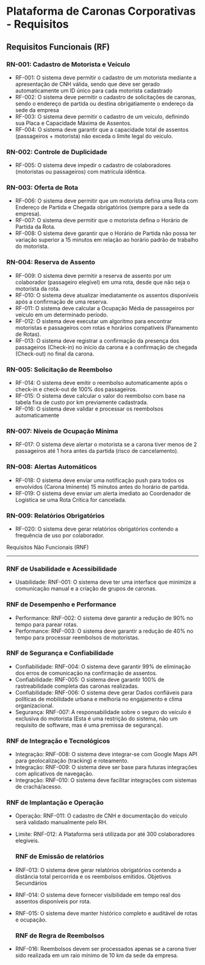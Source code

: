 # Plataforma de Caronas Corporativas - Requisitos

## Requisitos Funcionais (RF)

### RN-001: Cadastro de Motorista e Veículo 
- RF-001: O sistema deve permitir o cadastro de um motorista mediante a apresentação de CNH válida, sendo que deve ser gerado automaticamente um ID único para cada motorista cadastrado
- RF-002: O sistema deve permitir o cadastro de solicitações de caronas, sendo o endereço de partida ou destina obrigatiamente o endereço da sede da empresa
- RF-003: O sistema deve permitir o cadastro de um veículo, definindo sua Placa e Capacidade Máxima de Assentos.
- RF-004: O sistema deve garantir que a capacidade total de assentos (passageiros + motorista) não exceda o limite legal do veículo.

### RN-002: Controle de Duplicidade 
- RF-005: O sistema deve impedir o cadastro de colaboradores (motoristas ou passageiros) com matrícula idêntica.

### RN-003: Oferta de Rota 
- RF-006: O sistema deve permitir que um motorista defina uma Rota com Endereço de Partida e Chegada obrigatórios (sempre para a sede da empresa).
- RF-007: O sistema deve permitir que o motorista defina o Horário de Partida da Rota.
- RF-008: O sistema deve garantir que o Horário de Partida não possa ter variação superior a 15 minutos em relação ao horário padrão de trabalho do motorista.

### RN-004: Reserva de Assento
- RF-009: O sistema deve permitir a reserva de assento por um colaborador (passageiro elegível) em uma rota, desde que não seja o motorista da rota. 
- RF-010: O sistema deve atualizar imediatamente os assentos disponíveis após a confirmação de uma reserva. 
- RF-011: O sistema deve calcular a Ocupação Média de passageiros por veículo em um determinado período. 
- RF-012: O sistema deve executar um algoritmo para encontrar motoristas e passageiros com rotas e horários compatíveis (Pareamento de Rotas). 
- RF-013: O sistema deve registrar a confirmação da presença dos passageiros (Check-in) no início da carona e a confirmação de chegada (Check-out) no final da carona. 

### RN-005: Solicitação de Reembolso 
- RF-014: O sistema deve emitir o reembolso automaticamente após o check-in e check-out de 100% dos passageiros.
- RF-015: O sistema deve calcular o valor do reembolso com base na tabela fixa de custo por km previamente cadastrada.
- RF-016: O sistema deve validar e processar os reembolsos automaticamente

### RN-007: Níveis de Ocupação Mínima 
- RF-017: O sistema deve alertar o motorista se a carona tiver menos de 2 passageiros até 1 hora antes da partida (risco de cancelamento). 

### RN-008: Alertas Automáticos 
- RF-018: O sistema deve enviar uma notificação push para todos os envolvidos (Carona Iminente) 15 minutos antes do horário de partida.
- RF-019: O sistema deve enviar um alerta imediato ao Coordenador de Logística se uma Rota Crítica for cancelada.

### RN-009: Relatórios Obrigatórios
- RF-020: O sistema deve gerar relatórios obrigatórios contendo a frequência de uso por colaborador.

Requisitos Não Funcionais (RNF)

-------

### RNF de Usabilidade e Acessibilidade
- Usabilidade: RNF-001: O sistema deve ter uma interface que minimize a comunicação manual e a criação de grupos de caronas. 

### RNF de Desempenho e Performance
- Performance: RNF-002: O sistema deve garantir a redução de 90% no tempo para parear rotas. 
- Performance: RNF-003: O sistema deve garantir a redução de 40% no tempo para processar reembolsos de motoristas. 

### RNF de Segurança e Confiabilidade
- Confiabilidade: RNF-004: O sistema deve garantir 99% de eliminação dos erros de comunicação na confirmação de assentos. 
 - Confiabilidade: RNF-005: O sistema deve garantir 100% de rastreabilidade completa das caronas realizadas. 
- Confiabilidade: RNF-006: O sistema deve gerar Dados confiáveis para políticas de mobilidade urbana e melhoria no engajamento e clima organizacional. 
- Segurança: RNF-007: A responsabilidade sobre o seguro do veículo é exclusiva do motorista (Esta é uma restrição do sistema, não um requisito de software, mas é uma premissa de segurança). 

### RNF de Integração e Tecnológicos
- Integração: RNF-008: O sistema deve integrar-se com Google Maps API para geolocalização (tracking) e roteamento. 
- Integração: RNF-009: O sistema deve ser base para futuras integrações com aplicativos de navegação. 
- Integração: RNF-010: O sistema deve facilitar integrações com sistemas de crachá/acesso. 

### RNF de Implantação e Operação
- Operação: RNF-011: O cadastro de CNH e documentação do veículo será validado manualmente pelo RH. 
- Limite: RNF-012: A Plataforma será utilizada por até 300 colaboradores elegíveis.

  ### RNF de Emissão de relatórios
- RNF-013: O sistema deve gerar relatórios obrigatórios contendo a distância total percorrida e os reembolsos emitidos.
Objetivos Secundários
- RNF-014: O sistema deve fornecer visibilidade em tempo real dos assentos disponíveis por rota.
- RNF-015: O sistema deve manter histórico completo e auditável de rotas e ocupação.

  ### RNF de Regra de Reembolsos
- RNF-016: Reembolsos devem ser processados apenas se a carona tiver sido realizada em um raio mínimo de 10 km da sede da empresa. 
  
